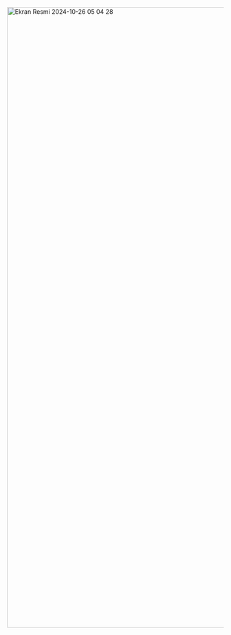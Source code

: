 <img width="1440" alt="Ekran Resmi 2024-10-26 05 04 28" src="https://github.com/user-attachments/assets/e221412a-7d72-47c8-950e-3e131d4be27f">

